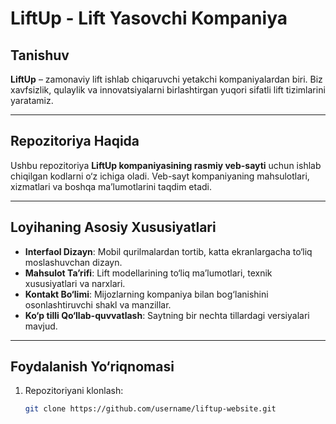 # LiftUp - Lift Yasovchi Kompaniya

## Tanishuv  
**LiftUp** – zamonaviy lift ishlab chiqaruvchi yetakchi kompaniyalardan biri. Biz xavfsizlik, qulaylik va innovatsiyalarni birlashtirgan yuqori sifatli lift tizimlarini yaratamiz.

---

## Repozitoriya Haqida  
Ushbu repozitoriya **LiftUp kompaniyasining rasmiy veb-sayti** uchun ishlab chiqilgan kodlarni o‘z ichiga oladi. Veb-sayt kompaniyaning mahsulotlari, xizmatlari va boshqa ma’lumotlarini taqdim etadi.

---

## Loyihaning Asosiy Xususiyatlari  
- **Interfaol Dizayn**: Mobil qurilmalardan tortib, katta ekranlargacha to‘liq moslashuvchan dizayn.  
- **Mahsulot Ta’rifi**: Lift modellarining to‘liq ma’lumotlari, texnik xususiyatlari va narxlari.  
- **Kontakt Bo‘limi**: Mijozlarning kompaniya bilan bog‘lanishini osonlashtiruvchi shakl va manzillar.  
- **Ko‘p tilli Qo‘llab-quvvatlash**: Saytning bir nechta tillardagi versiyalari mavjud.

---

## Foydalanish Yo‘riqnomasi  
1. Repozitoriyani klonlash:
   ```bash
   git clone https://github.com/username/liftup-website.git
